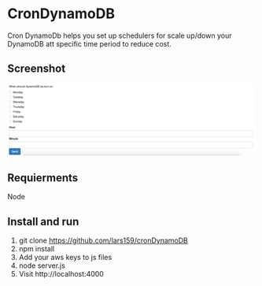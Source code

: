 

# CronDynamoDB
Cron DynamoDb helps you set up schedulers for scale up/down your DynamoDB att specific time period to reduce cost.


## Screenshot
![alt text](https://raw.githubusercontent.com/lars159/cronDynamoDB/master/screen2.png)


## Requierments
Node



## Install and run
1. git clone https://github.com/lars159/cronDynamoDB
2. npm install
3. Add your aws keys to js files
4. node server.js
5. Visit http://localhost:4000 
